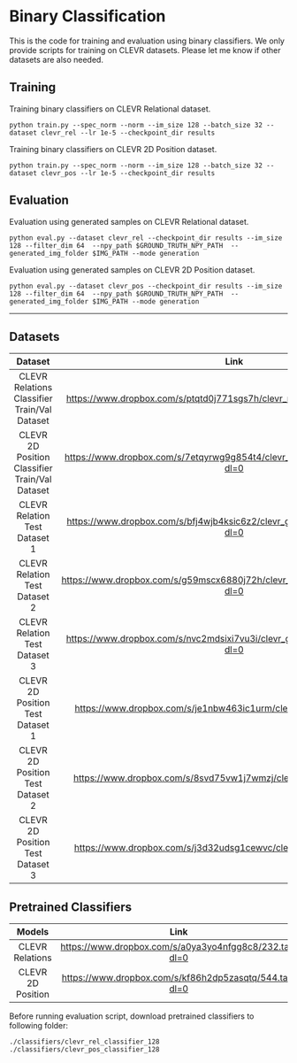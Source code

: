 # Binary Classification

This is the code for training and evaluation using binary classifiers.
We only provide scripts for training on CLEVR datasets. Please let me know if other datasets
are also needed.

## Training
Training binary classifiers on CLEVR Relational dataset.
```
python train.py --spec_norm --norm --im_size 128 --batch_size 32 --dataset clevr_rel --lr 1e-5 --checkpoint_dir results
```
Training binary classifiers on CLEVR 2D Position dataset.
```
python train.py --spec_norm --norm --im_size 128 --batch_size 32 --dataset clevr_pos --lr 1e-5 --checkpoint_dir results
```

## Evaluation
Evaluation using generated samples on CLEVR Relational dataset.
```
python eval.py --dataset clevr_rel --checkpoint_dir results --im_size 128 --filter_dim 64  --npy_path $GROUND_TRUTH_NPY_PATH  --generated_img_folder $IMG_PATH --mode generation
```
Evaluation using generated samples on CLEVR 2D Position dataset.
```
python eval.py --dataset clevr_pos --checkpoint_dir results --im_size 128 --filter_dim 64  --npy_path $GROUND_TRUTH_NPY_PATH  --generated_img_folder $IMG_PATH --mode generation
```
<hr>


## Datasets
|                    Dataset                    | Link | 
|:---------------------------------------------:| :---: | 
| CLEVR Relations Classifier Train/Val Dataset  | https://www.dropbox.com/s/ptqtd0j771sgs7h/clevr_rel_128_30000.pickle?dl=0|
| CLEVR 2D Position Classifier Train/Val Dataset | https://www.dropbox.com/s/7etqyrwg9g854t4/clevr_pos_data_128_30000.npz?dl=0|
|         CLEVR Relation Test Dataset 1         | https://www.dropbox.com/s/bfj4wjb4ksic6z2/clevr_generation_1_relations.npz?dl=0|
|         CLEVR Relation Test Dataset 2         | https://www.dropbox.com/s/g59mscx6880j72h/clevr_generation_2_relations.npz?dl=0|
|         CLEVR Relation Test Dataset 3         | https://www.dropbox.com/s/nvc2mdsixi7vu3i/clevr_generation_3_relations.npz?dl=0|
|       CLEVR 2D Position Test Dataset 1        | https://www.dropbox.com/s/je1nbw463ic1urm/clevr_pos_5000_1.npz?dl=0|
|       CLEVR 2D Position Test Dataset 2        | https://www.dropbox.com/s/8svd75vw1j7wmzj/clevr_pos_5000_2.npz?dl=0|
|       CLEVR 2D Position Test Dataset 3        | https://www.dropbox.com/s/j3d32udsg1cewvc/clevr_pos_5000_3.npz?dl=0|

## Pretrained Classifiers
|      Models       | Link | 
|:-----------------:| :---: | 
|  CLEVR Relations  | https://www.dropbox.com/s/a0ya3yo4nfgg8c8/232.tar?dl=0|
| CLEVR 2D Position | https://www.dropbox.com/s/kf86h2dp5zasqtq/544.tar?dl=0|

Before running evaluation script, download pretrained classifiers to following folder:
```
./classifiers/clevr_rel_classifier_128
./classifiers/clevr_pos_classifier_128
```